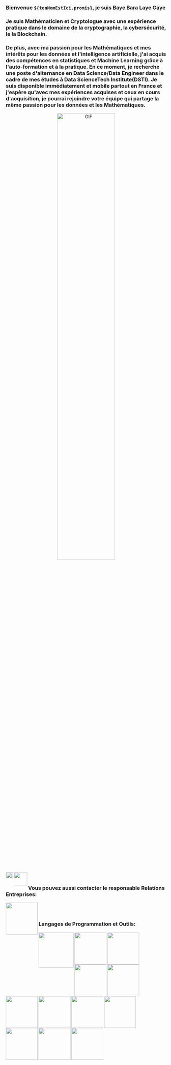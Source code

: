 ### Bienvenue ```${tonNomEstIci.promis}```, je suis Baye Bara Laye Gaye

### Je suis Mathématicien et Cryptologue avec une expérience pratique dans le domaine de la cryptographie, la cybersécurité, le la Blockchain.
### De plus, avec ma passion pour les Mathématiques et mes intérêts pour les données et l'intelligence artificielle, j'ai acquis des compétences en statistiques et Machine Learning grâce à l'auto-formation et à la pratique. En ce moment, je recherche une poste d'alternance en Data Science/Data Engineer dans le cadre de mes études à Data ScienceTech Institute(DSTI). Je suis disponible immédiatement et mobile partout en France et j'espère qu'avec mes expériences acquises et ceux en cours d'acquisition, je pourrai rejoindre votre équipe qui partage la même passion pour les données et les Mathématiques.


<p align="center">
  <img align="center" width="60%" alt="GIF" src="https://media.giphy.com/media/YknAouVrcbkiDvWUOR/giphy.gif"/>
</p>

<br />

<a href="https://www.linkedin.com/in/baye-bara-laye-gaye/" target="_blank"><img align="left" width="22px" src="https://cdn-icons-png.flaticon.com/512/174/174857.png" /></a>


<a href="mailto:bara_modeste@yahoo.com"><img align="left" width="42px" src="https://logodownload.org/wp-content/uploads/2019/09/yahoo-logo.png" /></a> <br />




### Vous pouvez aussi contacter le responsable Relations Entreprises:
<a href="mailto:charles.cuggia@dsti.institute"><img align="left" width="100px" src="https://dka01xuembdnx.cloudfront.net/wp-content/uploads/2021/01/LOGO_DSTI_VIOLET.png" /></a> <br /> <br />

### Langages de Programmation et Outils:
<p>
<img align="left" width="110px" src="https://blog.savoirfairelinux.com/fr-ca/wp-content/uploads/2017/11/Python-Logo-PNG-Image.png" />
<img align="left" width="100px" src="https://docs.microsoft.com/fr-fr/windows/images/c-logo.png" />
<img align="left" width="100px" src="https://quintagroup.com/cms/js/js-image/javascript-logo.png/@@images/8c64c4b9-4e1c-4c26-9b5e-78d85e3130a9.png" />
<img align="left" width="100px" src="https://kangoute.be/wp-content/uploads/2021/04/css-html2-e1517475681211.png" />
<img align="left" width="100px" src="https://external-preview.redd.it/kvY4inBELzFzJu4BTDtrAJwXrAM-nfKvdmlN0Mm7Y44.png?auto=webp&s=fff58d32102c2478aaa5924e7f90fead6d40904d" />
<img align="left" width="100px" src="https://upload.wikimedia.org/wikipedia/commons/thumb/d/d9/Node.js_logo.svg/1280px-Node.js_logo.svg.png" />
</p>





<p>
<img align="left" width="100px" src="https://png.pngitem.com/pimgs/s/465-4651848_numpy-python-logo-hd-png-download.png" />
<img align="left" width="100px" src="https://www.seekpng.com/png/detail/96-960917_10-working-with-large-datasets-pandas-python.png" />
<img align="left" width="100px" src="https://matplotlib.org/stable/_images/sphx_glr_logos2_003.png" />
<img align="left" width="100px" src="https://upload.wikimedia.org/wikipedia/commons/thumb/0/05/Scikit_learn_logo_small.svg/1280px-Scikit_learn_logo_small.svg.png" />
<img align="left" width="100px" src="https://www.quintagroup.com/blog/blog-images/machine-learning-libraries/tensorflow.png/@@images/image.png" />
<img align="left" width="100px" src="https://images.g2crowd.com/uploads/product/image/social_landscape/social_landscape_656e174b12c49be1cfb4723a938ea43e/pytorch.png" />
</p>


